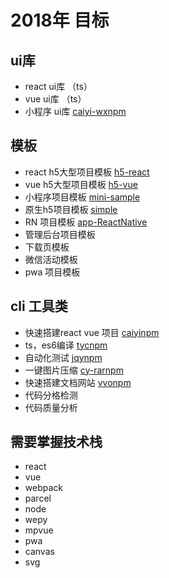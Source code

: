 

# 2018年 目标


## ui库

- react ui库 （ts）
- vue ui库   （ts）
- 小程序 ui库  [caiyi-wx](http://gitlab.gs.9188.com/caiyi.html5.public/caiyi-wx)[npm](https://www.npmjs.com/package/cyw)


## 模板

- react h5大型项目模板 [h5-react](http://gitlab.gs.9188.com/caiyi.html5.public/h5-react)
- vue  h5大型项目模板 [h5-vue](http://gitlab.gs.9188.com/caiyi.html5.public/h5-vue)
- 小程序项目模板 [mini-sample](http://gitlab.gs.9188.com/caiyi.html5.public/mini-sample)
- 原生h5项目模板 [simple](http://gitlab.gs.9188.com/caiyi.html5.public/simple)
- RN 项目模板 [app-ReactNative](http://gitlab.gs.9188.com/caiyi.html5.public/app-ReactNative)
- 管理后台项目模板
- 下载页模板
- 微信活动模板
- pwa 项目模板

## cli 工具类

- 快速搭建react vue 项目 [caiyi](http://gitlab.gs.9188.com/caiyi.html5.public/caiyi)[npm](https://www.npmjs.com/package/caiyi)
- ts，es6编译  [tyc](https://github.com/vvo-io/tyc)[npm](https://www.npmjs.com/package/tyc)
- 自动化测试  [jqy](https://github.com/vvo-io/jqy)[npm](https://www.npmjs.com/package/jqy)
- 一键图片压缩 [cy-rar](https://github.com/vvo-io/cy-rar)[npm](https://www.npmjs.com/package/cy-rar)
- 快速搭建文档网站 [vvo](https://github.com/vvo-io/vvo)[npm](https://www.npmjs.com/package/vvo)
- 代码分格检测
- 代码质量分析

## 需要掌握技术栈

- react
- vue
- webpack
- parcel
- node
- wepy
- mpvue
- pwa
- canvas
- svg




